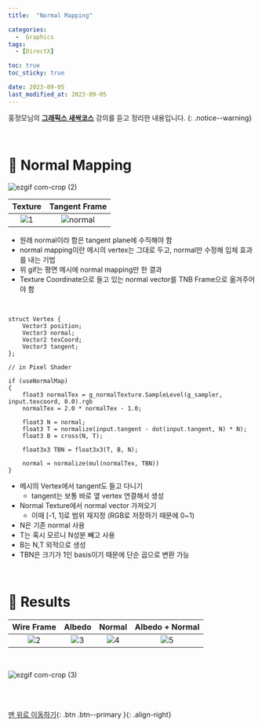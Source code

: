 ```yaml
---
title:  "Normal Mapping" 

categories:
  -  Graphics
tags:
  - [DirectX]

toc: true
toc_sticky: true

date: 2023-09-05
last_modified_at: 2023-09-05
---
```



홍정모님의 **[그래픽스 새싹코스](https://honglab.co.kr/)** 강의를 듣고 정리한 내용입니다.
{: .notice--warning}

<br>


# 🐥 Normal Mapping

![ezgif com-crop (2)](https://github.com/inhopp/StyleGAN/assets/96368476/69761fc9-f5f4-4062-a2f8-b3a767ab0b89)

| Texture | Tangent Frame |
|:-:|:-:|
|![1](https://github.com/inhopp/StyleGAN/assets/96368476/c6d5aa26-6cc7-4564-9b32-a821124639f2)|![normal](https://github.com/inhopp/StyleGAN/assets/96368476/79dc5245-d894-46ed-bb8c-2218b82ccb3d)|

- 원래 normal이라 함은 tangent plane에 수직해야 함
- normal mapping이란 메시의 vertex는 그대로 두고, normal만 수정해 입체 효과를 내는 기법
- 위 gif는 평면 메시에 normal mapping만 한 결과
- Texture Coordinate으로 들고 있는 normal vector를 TNB Frame으로 옮겨주어야 함

<br>

``` hlsl
struct Vertex {
    Vector3 position;
    Vector3 normal;
    Vector2 texCoord;
    Vector3 tangent;
};

// in Pixel Shader

if (useNormalMap)
{
    float3 normalTex = g_normalTexture.SampleLevel(g_sampler, input.texcoord, 0.0).rgb
    normalTex = 2.0 * normalTex - 1.0;

    float3 N = normal;
    float3 T = normalize(input.tangent - dot(input.tangent, N) * N);
    float3 B = cross(N, T);

    float3x3 TBN = float3x3(T, B, N);

    normal = normalize(mul(normalTex, TBN))
}
```

- 메시의 Vertex에서 tangent도 들고 다니기
    - tangent는 보통 바로 옆 vertex 연결해서 생성
- Normal Texture에서 normal vector 가져오기
    - 이때 [-1, 1]로 범위 재지정 (RGB로 저장하기 때문에 0~1)
- N은 기존 normal 사용
- T는 혹시 모르니 N성분 빼고 사용
- B는 N,T 외적으로 생성
- TBN은 크기가 1인 basis이기 때문에 단순 곱으로 변환 가능

<br>


# 🐥 Results

| Wire Frame | Albedo | Normal | Albedo + Normal |
|:-:|:-:|:-:|:-:|
| ![2](https://github.com/inhopp/StyleGAN/assets/96368476/9f055cf6-4505-40cd-bdfa-42663a9d1cc9) | ![3](https://github.com/inhopp/StyleGAN/assets/96368476/8a3f5bd5-7b29-4996-8525-3cdbf2e153af) | ![4](https://github.com/inhopp/StyleGAN/assets/96368476/f307d01c-8d57-4428-9eb1-c14eb98c0fcd) | ![5](https://github.com/inhopp/StyleGAN/assets/96368476/aef23007-84e5-451f-8631-1cf0570a5aef) |

<br>

![ezgif com-crop (3)](https://github.com/inhopp/StyleGAN/assets/96368476/dfbdd14a-ac13-4a3e-b70d-fed789d252b6)



<br>
<br>


[맨 위로 이동하기](#){: .btn .btn--primary }{: .align-right}